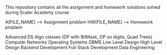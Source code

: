 This repository contains all the assignment and homework solutions solved during Scaler Academy course

A[FILE_NAME] --> Assignment problem
HW[FILE_NAME] --> Homework problem


Advanced DS Algo classes (DP with BitMask, DP on digits, Quad Trees)
Computer Networks
Operating Systems
DBMS 
Low Level Design
High Level Design
Backend Development
Full-Stack Development
Data Engineering
